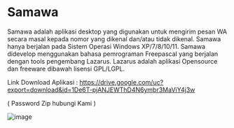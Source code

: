 # Samawa

Samawa adalah aplikasi desktop yang digunakan untuk mengirim pesan WA secara masal kepada nomor yang dikenal dan/atau tidak dikenal. Samawa hanya berjalan pada Sistem Operasi Windows XP/7/8/10/11. Samawa didevelop menggunakan bahasa pemrograman Freepascal yang berjalan dengan tools pengembang Lazarus. Lazarus adalah aplikasi Opensource dan freeware dibawah lisensi GPL/LGPL.

Link Download Aplikasi :
https://drive.google.com/uc?export=download&id=1De6T-pjANJEWThD4N6ymbr3MaViY4j3w

( Password Zip hubungi Kami ) 

![image](https://github.com/user-attachments/assets/32b5ae08-a2e4-4390-ba07-622f709dbc55)
